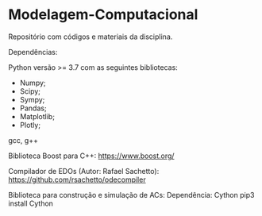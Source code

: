 # Modelagem-Computacional
Repositório com códigos e materiais da disciplina.

Dependências:

Python versão >= 3.7 com as seguintes bibliotecas:
  - Numpy;
  - Scipy;
  - Sympy;
  - Pandas;
  - Matplotlib;
  - Plotly;

gcc, g++

Biblioteca Boost para C++: https://www.boost.org/

Compilador de EDOs (Autor: Rafael Sachetto): https://github.com/rsachetto/odecompiler

Biblioteca para construção e simulação de ACs:
Dependência: Cython
pip3 install Cython  
